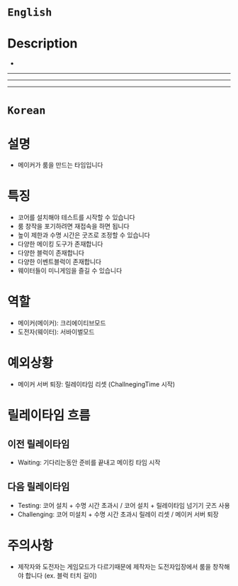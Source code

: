 # `English`
# Description
- 
---
---
---
# `Korean`
# 설명
- 메이커가 룸을 만드는 타임입니다

# 특징
- 코어를 설치해야 테스트를 시작할 수 있습니다
- 룸 창작을 포기하려면 재접속을 하면 됩니다
- 높이 제한과 수명 시간은 굿즈로 조정할 수 있습니다
- 다양한 메이킹 도구가 존재합니다
- 다양한 블럭이 존재합니다
- 다양한 이벤트블럭이 존재합니다
- 웨이터들이 미니게임을 즐길 수 있습니다

# 역할
- 메이커(메이커): 크리에이티브모드
- 도전자(웨이터): 서바이벌모드

# 예외상황
- 메이커 서버 퇴장: 릴레이타임 리셋 (ChallnegingTime 시작)

# 릴레이타임 흐름
## 이전 릴레이타임
- Waiting: 기다리는동안 준비를 끝내고 메이킹 타임 시작

## 다음 릴레이타임
- Testing: 코어 설치 + 수명 시간 초과시 / 코어 설치 + 릴레이타임 넘기기 굿즈 사용
- Challenging: 코어 미설치 + 수명 시간 초과시 릴레이 리셋 / 메이커 서버 퇴장

# 주의사항
- 제작자와 도전자는 게임모드가 다르기때문에 제작자는 도전자입장에서 룸을 창작해야 합니다 (ex. 블럭 터치 길이)